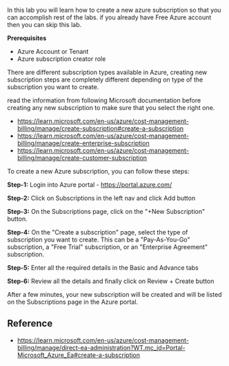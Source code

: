 <!-- # Chapter 2.1: Create new subscription -->

In this lab you will learn how to create a new azure subscription so that you can accomplish rest of the labs. if you already have Free Azure account then you can skip this lab.

**Prerequisites** 

- Azure Account or Tenant
- Azure subscription creator role

There are different subscription types available in Azure, creating new subscription steps are completely different depending on type of the subscription you want to create.

read the information from following Microsoft documentation before creating any new subscription to make sure that you select the right one.

- <https://learn.microsoft.com/en-us/azure/cost-management-billing/manage/create-subscription#create-a-subscription>
- <https://learn.microsoft.com/en-us/azure/cost-management-billing/manage/create-enterprise-subscription>
- <https://learn.microsoft.com/en-us/azure/cost-management-billing/manage/create-customer-subscription>

To create a new Azure subscription, you can follow these steps:

**Step-1:** Login into Azure portal - <https://portal.azure.com/>

**Step-2:** Click on Subscriptions in the left nav and click Add button

**Step-3:** On the Subscriptions page, click on the "+New Subscription" button.

**Step-4:** On the "Create a subscription" page, select the type of subscription you want to create. This can be a "Pay-As-You-Go" subscription, a "Free Trial" subscription, or an "Enterprise Agreement" subscription.

**Step-5:** Enter all the required details in the Basic and Advance tabs

**Step-6:** Review all the details and finally click on Review + Create button

After a few minutes, your new subscription will be created and will be listed on the Subscriptions page in the Azure portal.

## Reference

- <https://learn.microsoft.com/en-us/azure/cost-management-billing/manage/direct-ea-administration?WT.mc_id=Portal-Microsoft_Azure_Ea#create-a-subscription>

